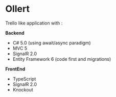 Ollert
==================

Trello like application with :

**Backend**
* C# 5.0 (using await/async paradigm)
* MVC 5
* SignalR 2.0
* Entity Framework 6 (code first and migrations)

**FrontEnd**
* TypeScript
* SignalR 2.0
* Knockout
